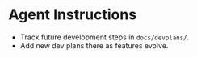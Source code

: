 # Agent Instructions

- Track future development steps in `docs/devplans/`.
- Add new dev plans there as features evolve.
